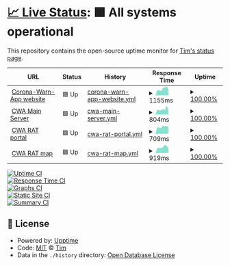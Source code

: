 # [📈 Live Status](https://ein-tim.github.io/uptime-monitoring/): <!--live status--> **🟩 All systems operational**

This repository contains the open-source uptime monitor for [Tim's status page](https://ein-tim.github.io/uptime-monitoring/).

<!--start: status pages-->
<!-- This summary is generated by Upptime (https://github.com/upptime/upptime) -->
<!-- Do not edit this manually, your changes will be overwritten -->
<!-- prettier-ignore -->
| URL | Status | History | Response Time | Uptime |
| --- | ------ | ------- | ------------- | ------ |
| <img alt="" src="https://icons.duckduckgo.com/ip3/www.coronawarn.app.ico" height="13"> [Corona-Warn-App website](https://www.coronawarn.app) | 🟩 Up | [corona-warn-app-website.yml](https://github.com/Ein-Tim/uptime-monitoring/commits/HEAD/history/corona-warn-app-website.yml) | <details><summary><img alt="Response time graph" src="./graphs/corona-warn-app-website/response-time-week.png" height="20"> 1155ms</summary><br><a href="https://Ein-Tim.github.io/uptime-monitoring/history/corona-warn-app-website"><img alt="Response time 1218" src="https://img.shields.io/endpoint?url=https%3A%2F%2Fraw.githubusercontent.com%2FEin-Tim%2Fuptime-monitoring%2FHEAD%2Fapi%2Fcorona-warn-app-website%2Fresponse-time.json"></a><br><a href="https://Ein-Tim.github.io/uptime-monitoring/history/corona-warn-app-website"><img alt="24-hour response time 1027" src="https://img.shields.io/endpoint?url=https%3A%2F%2Fraw.githubusercontent.com%2FEin-Tim%2Fuptime-monitoring%2FHEAD%2Fapi%2Fcorona-warn-app-website%2Fresponse-time-day.json"></a><br><a href="https://Ein-Tim.github.io/uptime-monitoring/history/corona-warn-app-website"><img alt="7-day response time 1155" src="https://img.shields.io/endpoint?url=https%3A%2F%2Fraw.githubusercontent.com%2FEin-Tim%2Fuptime-monitoring%2FHEAD%2Fapi%2Fcorona-warn-app-website%2Fresponse-time-week.json"></a><br><a href="https://Ein-Tim.github.io/uptime-monitoring/history/corona-warn-app-website"><img alt="30-day response time 1475" src="https://img.shields.io/endpoint?url=https%3A%2F%2Fraw.githubusercontent.com%2FEin-Tim%2Fuptime-monitoring%2FHEAD%2Fapi%2Fcorona-warn-app-website%2Fresponse-time-month.json"></a><br><a href="https://Ein-Tim.github.io/uptime-monitoring/history/corona-warn-app-website"><img alt="1-year response time 1218" src="https://img.shields.io/endpoint?url=https%3A%2F%2Fraw.githubusercontent.com%2FEin-Tim%2Fuptime-monitoring%2FHEAD%2Fapi%2Fcorona-warn-app-website%2Fresponse-time-year.json"></a></details> | <details><summary><a href="https://Ein-Tim.github.io/uptime-monitoring/history/corona-warn-app-website">100.00%</a></summary><a href="https://Ein-Tim.github.io/uptime-monitoring/history/corona-warn-app-website"><img alt="All-time uptime 99.99%" src="https://img.shields.io/endpoint?url=https%3A%2F%2Fraw.githubusercontent.com%2FEin-Tim%2Fuptime-monitoring%2FHEAD%2Fapi%2Fcorona-warn-app-website%2Fuptime.json"></a><br><a href="https://Ein-Tim.github.io/uptime-monitoring/history/corona-warn-app-website"><img alt="24-hour uptime 100.00%" src="https://img.shields.io/endpoint?url=https%3A%2F%2Fraw.githubusercontent.com%2FEin-Tim%2Fuptime-monitoring%2FHEAD%2Fapi%2Fcorona-warn-app-website%2Fuptime-day.json"></a><br><a href="https://Ein-Tim.github.io/uptime-monitoring/history/corona-warn-app-website"><img alt="7-day uptime 100.00%" src="https://img.shields.io/endpoint?url=https%3A%2F%2Fraw.githubusercontent.com%2FEin-Tim%2Fuptime-monitoring%2FHEAD%2Fapi%2Fcorona-warn-app-website%2Fuptime-week.json"></a><br><a href="https://Ein-Tim.github.io/uptime-monitoring/history/corona-warn-app-website"><img alt="30-day uptime 99.94%" src="https://img.shields.io/endpoint?url=https%3A%2F%2Fraw.githubusercontent.com%2FEin-Tim%2Fuptime-monitoring%2FHEAD%2Fapi%2Fcorona-warn-app-website%2Fuptime-month.json"></a><br><a href="https://Ein-Tim.github.io/uptime-monitoring/history/corona-warn-app-website"><img alt="1-year uptime 99.99%" src="https://img.shields.io/endpoint?url=https%3A%2F%2Fraw.githubusercontent.com%2FEin-Tim%2Fuptime-monitoring%2FHEAD%2Fapi%2Fcorona-warn-app-website%2Fuptime-year.json"></a></details>
| <img alt="" src="https://icons.duckduckgo.com/ip3/svc90.main.px.t-online.de.ico" height="13"> [CWA Main Server](https://svc90.main.px.t-online.de/) | 🟩 Up | [cwa-main-server.yml](https://github.com/Ein-Tim/uptime-monitoring/commits/HEAD/history/cwa-main-server.yml) | <details><summary><img alt="Response time graph" src="./graphs/cwa-main-server/response-time-week.png" height="20"> 804ms</summary><br><a href="https://Ein-Tim.github.io/uptime-monitoring/history/cwa-main-server"><img alt="Response time 857" src="https://img.shields.io/endpoint?url=https%3A%2F%2Fraw.githubusercontent.com%2FEin-Tim%2Fuptime-monitoring%2FHEAD%2Fapi%2Fcwa-main-server%2Fresponse-time.json"></a><br><a href="https://Ein-Tim.github.io/uptime-monitoring/history/cwa-main-server"><img alt="24-hour response time 533" src="https://img.shields.io/endpoint?url=https%3A%2F%2Fraw.githubusercontent.com%2FEin-Tim%2Fuptime-monitoring%2FHEAD%2Fapi%2Fcwa-main-server%2Fresponse-time-day.json"></a><br><a href="https://Ein-Tim.github.io/uptime-monitoring/history/cwa-main-server"><img alt="7-day response time 804" src="https://img.shields.io/endpoint?url=https%3A%2F%2Fraw.githubusercontent.com%2FEin-Tim%2Fuptime-monitoring%2FHEAD%2Fapi%2Fcwa-main-server%2Fresponse-time-week.json"></a><br><a href="https://Ein-Tim.github.io/uptime-monitoring/history/cwa-main-server"><img alt="30-day response time 884" src="https://img.shields.io/endpoint?url=https%3A%2F%2Fraw.githubusercontent.com%2FEin-Tim%2Fuptime-monitoring%2FHEAD%2Fapi%2Fcwa-main-server%2Fresponse-time-month.json"></a><br><a href="https://Ein-Tim.github.io/uptime-monitoring/history/cwa-main-server"><img alt="1-year response time 857" src="https://img.shields.io/endpoint?url=https%3A%2F%2Fraw.githubusercontent.com%2FEin-Tim%2Fuptime-monitoring%2FHEAD%2Fapi%2Fcwa-main-server%2Fresponse-time-year.json"></a></details> | <details><summary><a href="https://Ein-Tim.github.io/uptime-monitoring/history/cwa-main-server">100.00%</a></summary><a href="https://Ein-Tim.github.io/uptime-monitoring/history/cwa-main-server"><img alt="All-time uptime 99.99%" src="https://img.shields.io/endpoint?url=https%3A%2F%2Fraw.githubusercontent.com%2FEin-Tim%2Fuptime-monitoring%2FHEAD%2Fapi%2Fcwa-main-server%2Fuptime.json"></a><br><a href="https://Ein-Tim.github.io/uptime-monitoring/history/cwa-main-server"><img alt="24-hour uptime 100.00%" src="https://img.shields.io/endpoint?url=https%3A%2F%2Fraw.githubusercontent.com%2FEin-Tim%2Fuptime-monitoring%2FHEAD%2Fapi%2Fcwa-main-server%2Fuptime-day.json"></a><br><a href="https://Ein-Tim.github.io/uptime-monitoring/history/cwa-main-server"><img alt="7-day uptime 100.00%" src="https://img.shields.io/endpoint?url=https%3A%2F%2Fraw.githubusercontent.com%2FEin-Tim%2Fuptime-monitoring%2FHEAD%2Fapi%2Fcwa-main-server%2Fuptime-week.json"></a><br><a href="https://Ein-Tim.github.io/uptime-monitoring/history/cwa-main-server"><img alt="30-day uptime 99.94%" src="https://img.shields.io/endpoint?url=https%3A%2F%2Fraw.githubusercontent.com%2FEin-Tim%2Fuptime-monitoring%2FHEAD%2Fapi%2Fcwa-main-server%2Fuptime-month.json"></a><br><a href="https://Ein-Tim.github.io/uptime-monitoring/history/cwa-main-server"><img alt="1-year uptime 99.99%" src="https://img.shields.io/endpoint?url=https%3A%2F%2Fraw.githubusercontent.com%2FEin-Tim%2Fuptime-monitoring%2FHEAD%2Fapi%2Fcwa-main-server%2Fuptime-year.json"></a></details>
| <img alt="" src="https://icons.duckduckgo.com/ip3/schnelltestportal.de.ico" height="13"> [CWA RAT portal](https://schnelltestportal.de) | 🟩 Up | [cwa-rat-portal.yml](https://github.com/Ein-Tim/uptime-monitoring/commits/HEAD/history/cwa-rat-portal.yml) | <details><summary><img alt="Response time graph" src="./graphs/cwa-rat-portal/response-time-week.png" height="20"> 709ms</summary><br><a href="https://Ein-Tim.github.io/uptime-monitoring/history/cwa-rat-portal"><img alt="Response time 766" src="https://img.shields.io/endpoint?url=https%3A%2F%2Fraw.githubusercontent.com%2FEin-Tim%2Fuptime-monitoring%2FHEAD%2Fapi%2Fcwa-rat-portal%2Fresponse-time.json"></a><br><a href="https://Ein-Tim.github.io/uptime-monitoring/history/cwa-rat-portal"><img alt="24-hour response time 642" src="https://img.shields.io/endpoint?url=https%3A%2F%2Fraw.githubusercontent.com%2FEin-Tim%2Fuptime-monitoring%2FHEAD%2Fapi%2Fcwa-rat-portal%2Fresponse-time-day.json"></a><br><a href="https://Ein-Tim.github.io/uptime-monitoring/history/cwa-rat-portal"><img alt="7-day response time 709" src="https://img.shields.io/endpoint?url=https%3A%2F%2Fraw.githubusercontent.com%2FEin-Tim%2Fuptime-monitoring%2FHEAD%2Fapi%2Fcwa-rat-portal%2Fresponse-time-week.json"></a><br><a href="https://Ein-Tim.github.io/uptime-monitoring/history/cwa-rat-portal"><img alt="30-day response time 839" src="https://img.shields.io/endpoint?url=https%3A%2F%2Fraw.githubusercontent.com%2FEin-Tim%2Fuptime-monitoring%2FHEAD%2Fapi%2Fcwa-rat-portal%2Fresponse-time-month.json"></a><br><a href="https://Ein-Tim.github.io/uptime-monitoring/history/cwa-rat-portal"><img alt="1-year response time 766" src="https://img.shields.io/endpoint?url=https%3A%2F%2Fraw.githubusercontent.com%2FEin-Tim%2Fuptime-monitoring%2FHEAD%2Fapi%2Fcwa-rat-portal%2Fresponse-time-year.json"></a></details> | <details><summary><a href="https://Ein-Tim.github.io/uptime-monitoring/history/cwa-rat-portal">100.00%</a></summary><a href="https://Ein-Tim.github.io/uptime-monitoring/history/cwa-rat-portal"><img alt="All-time uptime 99.87%" src="https://img.shields.io/endpoint?url=https%3A%2F%2Fraw.githubusercontent.com%2FEin-Tim%2Fuptime-monitoring%2FHEAD%2Fapi%2Fcwa-rat-portal%2Fuptime.json"></a><br><a href="https://Ein-Tim.github.io/uptime-monitoring/history/cwa-rat-portal"><img alt="24-hour uptime 100.00%" src="https://img.shields.io/endpoint?url=https%3A%2F%2Fraw.githubusercontent.com%2FEin-Tim%2Fuptime-monitoring%2FHEAD%2Fapi%2Fcwa-rat-portal%2Fuptime-day.json"></a><br><a href="https://Ein-Tim.github.io/uptime-monitoring/history/cwa-rat-portal"><img alt="7-day uptime 100.00%" src="https://img.shields.io/endpoint?url=https%3A%2F%2Fraw.githubusercontent.com%2FEin-Tim%2Fuptime-monitoring%2FHEAD%2Fapi%2Fcwa-rat-portal%2Fuptime-week.json"></a><br><a href="https://Ein-Tim.github.io/uptime-monitoring/history/cwa-rat-portal"><img alt="30-day uptime 99.37%" src="https://img.shields.io/endpoint?url=https%3A%2F%2Fraw.githubusercontent.com%2FEin-Tim%2Fuptime-monitoring%2FHEAD%2Fapi%2Fcwa-rat-portal%2Fuptime-month.json"></a><br><a href="https://Ein-Tim.github.io/uptime-monitoring/history/cwa-rat-portal"><img alt="1-year uptime 99.87%" src="https://img.shields.io/endpoint?url=https%3A%2F%2Fraw.githubusercontent.com%2FEin-Tim%2Fuptime-monitoring%2FHEAD%2Fapi%2Fcwa-rat-portal%2Fuptime-year.json"></a></details>
| <img alt="" src="https://icons.duckduckgo.com/ip3/map.schnelltestportal.de.ico" height="13"> [CWA RAT map](https://map.schnelltestportal.de) | 🟩 Up | [cwa-rat-map.yml](https://github.com/Ein-Tim/uptime-monitoring/commits/HEAD/history/cwa-rat-map.yml) | <details><summary><img alt="Response time graph" src="./graphs/cwa-rat-map/response-time-week.png" height="20"> 919ms</summary><br><a href="https://Ein-Tim.github.io/uptime-monitoring/history/cwa-rat-map"><img alt="Response time 985" src="https://img.shields.io/endpoint?url=https%3A%2F%2Fraw.githubusercontent.com%2FEin-Tim%2Fuptime-monitoring%2FHEAD%2Fapi%2Fcwa-rat-map%2Fresponse-time.json"></a><br><a href="https://Ein-Tim.github.io/uptime-monitoring/history/cwa-rat-map"><img alt="24-hour response time 686" src="https://img.shields.io/endpoint?url=https%3A%2F%2Fraw.githubusercontent.com%2FEin-Tim%2Fuptime-monitoring%2FHEAD%2Fapi%2Fcwa-rat-map%2Fresponse-time-day.json"></a><br><a href="https://Ein-Tim.github.io/uptime-monitoring/history/cwa-rat-map"><img alt="7-day response time 919" src="https://img.shields.io/endpoint?url=https%3A%2F%2Fraw.githubusercontent.com%2FEin-Tim%2Fuptime-monitoring%2FHEAD%2Fapi%2Fcwa-rat-map%2Fresponse-time-week.json"></a><br><a href="https://Ein-Tim.github.io/uptime-monitoring/history/cwa-rat-map"><img alt="30-day response time 1000" src="https://img.shields.io/endpoint?url=https%3A%2F%2Fraw.githubusercontent.com%2FEin-Tim%2Fuptime-monitoring%2FHEAD%2Fapi%2Fcwa-rat-map%2Fresponse-time-month.json"></a><br><a href="https://Ein-Tim.github.io/uptime-monitoring/history/cwa-rat-map"><img alt="1-year response time 985" src="https://img.shields.io/endpoint?url=https%3A%2F%2Fraw.githubusercontent.com%2FEin-Tim%2Fuptime-monitoring%2FHEAD%2Fapi%2Fcwa-rat-map%2Fresponse-time-year.json"></a></details> | <details><summary><a href="https://Ein-Tim.github.io/uptime-monitoring/history/cwa-rat-map">100.00%</a></summary><a href="https://Ein-Tim.github.io/uptime-monitoring/history/cwa-rat-map"><img alt="All-time uptime 99.99%" src="https://img.shields.io/endpoint?url=https%3A%2F%2Fraw.githubusercontent.com%2FEin-Tim%2Fuptime-monitoring%2FHEAD%2Fapi%2Fcwa-rat-map%2Fuptime.json"></a><br><a href="https://Ein-Tim.github.io/uptime-monitoring/history/cwa-rat-map"><img alt="24-hour uptime 100.00%" src="https://img.shields.io/endpoint?url=https%3A%2F%2Fraw.githubusercontent.com%2FEin-Tim%2Fuptime-monitoring%2FHEAD%2Fapi%2Fcwa-rat-map%2Fuptime-day.json"></a><br><a href="https://Ein-Tim.github.io/uptime-monitoring/history/cwa-rat-map"><img alt="7-day uptime 100.00%" src="https://img.shields.io/endpoint?url=https%3A%2F%2Fraw.githubusercontent.com%2FEin-Tim%2Fuptime-monitoring%2FHEAD%2Fapi%2Fcwa-rat-map%2Fuptime-week.json"></a><br><a href="https://Ein-Tim.github.io/uptime-monitoring/history/cwa-rat-map"><img alt="30-day uptime 99.92%" src="https://img.shields.io/endpoint?url=https%3A%2F%2Fraw.githubusercontent.com%2FEin-Tim%2Fuptime-monitoring%2FHEAD%2Fapi%2Fcwa-rat-map%2Fuptime-month.json"></a><br><a href="https://Ein-Tim.github.io/uptime-monitoring/history/cwa-rat-map"><img alt="1-year uptime 99.99%" src="https://img.shields.io/endpoint?url=https%3A%2F%2Fraw.githubusercontent.com%2FEin-Tim%2Fuptime-monitoring%2FHEAD%2Fapi%2Fcwa-rat-map%2Fuptime-year.json"></a></details>

<!--end: status pages-->

[![Uptime CI](https://github.com/Ein-Tim/uptime-monitoring/workflows/Uptime%20CI/badge.svg)](https://github.com/Ein-Tim/uptime-monitoring/actions?query=workflow%3A%22Uptime+CI%22) <br>
[![Response Time CI](https://github.com/Ein-Tim/uptime-monitoring/workflows/Response%20Time%20CI/badge.svg)](https://github.com/Ein-Tim/uptime-monitoring/actions?query=workflow%3A%22Response+Time+CI%22) <br>
[![Graphs CI](https://github.com/Ein-Tim/uptime-monitoring/workflows/Graphs%20CI/badge.svg)](https://github.com/Ein-Tim/uptime-monitoring/actions?query=workflow%3A%22Graphs+CI%22) <br>
[![Static Site CI](https://github.com/Ein-Tim/uptime-monitoring/workflows/Static%20Site%20CI/badge.svg)](https://github.com/Ein-Tim/uptime-monitoring/actions?query=workflow%3A%22Static+Site+CI%22) <br>
[![Summary CI](https://github.com/Ein-Tim/uptime-monitoring/workflows/Summary%20CI/badge.svg)](https://github.com/Ein-Tim/uptime-monitoring/actions?query=workflow%3A%22Summary+CI%22)

## 📄 License

- Powered by: [Upptime](https://github.com/upptime/upptime)
- Code: [MIT](./LICENSE) © [Tim](https://github.com/Ein-Tim)
- Data in the `./history` directory: [Open Database License](https://opendatacommons.org/licenses/odbl/1-0/)
